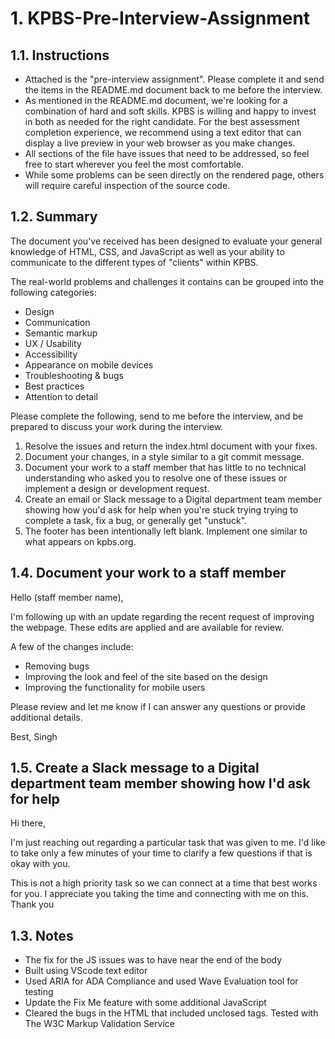# 1. KPBS-Pre-Interview-Assignment


## 1.1. Instructions
- Attached is the "pre-interview assignment". Please complete it and send the items in the README.md document back to me before the interview. 
- As mentioned in the README.md document, we're looking for a combination of hard and soft skills. KPBS is willing and happy to invest in both as needed for the right candidate.
For the best assessment completion experience, we recommend using a text editor that can display a live preview in your web browser as you make changes. 
- All sections of the file have issues that need to be addressed, so feel free to start wherever you feel the most comfortable.
- While some problems can be seen directly on the rendered page, others will require careful inspection of the source code.

## 1.2. Summary

The document you've received has been designed to evaluate your general knowledge of HTML, CSS, and JavaScript as well as your ability to communicate to the different types of "clients" within KPBS.

The real-world problems and challenges it contains can be grouped into the following categories:

- Design
- Communication
- Semantic markup
- UX / Usability
- Accessibility
- Appearance on mobile devices
- Troubleshooting & bugs
- Best practices
- Attention to detail

Please complete the following, send to me before the interview, and be prepared to discuss your work during the interview.

1. Resolve the issues and return the index.html document with your fixes.
2. Document your changes, in a style similar to a git commit message.
3. Document your work to a staff member that has little to no technical understanding who asked you to resolve one of these issues or implement a design or development request.
4. Create an email or Slack message to a Digital department team member showing how you'd ask for help when you're stuck trying trying to complete a task, fix a bug, or generally get "unstuck". 
5. The footer has been intentionally left blank. Implement one similar to what appears on kpbs.org.

## 1.4. Document your work to a staff member

Hello (staff member name),

I'm following up with an update regarding the recent request of improving the webpage.
These edits are applied and are available for review.

A few of the changes include:
- Removing bugs
- Improving the look and feel of the site based on the design
- Improving the functionality for mobile users

Please review and let me know if I can answer any questions or provide additional details.

Best,
Singh

## 1.5. Create a Slack message to a Digital department team member showing how I'd ask for help

Hi there,

I'm just reaching out regarding a particular task that was given to me.
I'd like to take only a few minutes of your time to clarify a few questions if that is okay with you.

This is not a high priority task so we can connect at a time that best works for you.
I appreciate you taking the time and connecting with me on this.
Thank you

## 1.3. Notes

- The fix for the JS issues was to have near the end of the body
- Built using VScode text editor
- Used ARIA for ADA Compliance and used Wave Evaluation tool for testing
- Update the Fix Me feature with some additional JavaScript
- Cleared the bugs in the HTML that included unclosed tags. Tested with The W3C Markup Validation Service